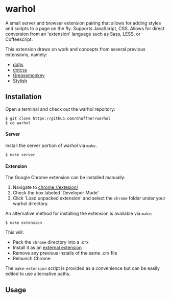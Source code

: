 # warhol

A small server and browser extension pairing that allows for adding styles
and scripts to a page on the fly. Supports JavaScript, CSS. Allows for direct
conversion from an 'extension' language such as Sass, LESS, or Coffeescript.

This extension draws on work and concepts from several previous extensions,
namely:
* [dotjs][dotjs]
* [dotcss][dotcss]
* [Greasemonkey][greasemonkey]
* [Stylish][stylish]

[dotjs]: https://github.com/defunkt/dotjs
[dotcss]: https://github.com/stewart/dotcss/
[greasemonkey]: https://addons.mozilla.org/en-US/firefox/addon/greasemonkey/
[stylish]: https://chrome.google.com/webstore/detail/stylish/fjnbnpbmkenffdnngjfgmeleoegfcffe?hl=en

## Installation

Open a terminal and check out the warhol repoitory:

    $ git clone https://github.com/dhaffner/warhol
    $ cd warhol

#### Server

Install the server portion of warhol via `make`.

    $ make server


#### Extension

The Google Chrome extension can be installed manually:
1. Navigate to [chrome://extesion/](chrome://extesion/)
2. Check the box labeled 'Developer Mode'
3. Click 'Load unpacked extension' and select the `chrome` folder under your warhol directory.

An alternative method for installing the extension is available via `make`:

    $ make extension

This will:
* Pack the `chrome` directory into a .crx
* Install it as an [external extension](http://developer.chrome.com/extensions/external_extensions.html)
* Remove any previous installs of the same .crx file
* Relaunch Chrome

The `make-extension` script is provided as a convenience but can be
easily edited to use alternative paths.


## Usage

